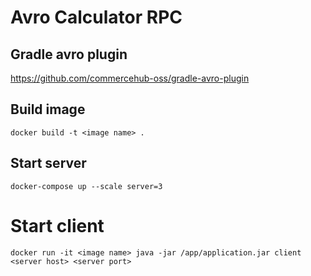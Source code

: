 # Avro Calculator RPC

## Gradle avro plugin
https://github.com/commercehub-oss/gradle-avro-plugin

## Build image
`docker build -t <image name> .`

## Start server
`docker-compose up --scale server=3`

# Start client
`docker run -it <image name> java -jar /app/application.jar client <server host> <server port>` 